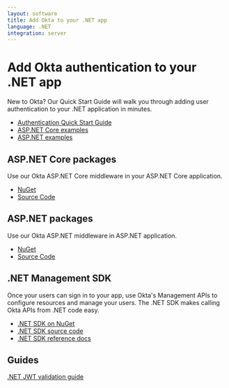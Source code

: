```yaml
---
layout: software
title: Add Okta to your .NET app
language: .NET
integration: server
---
```


# Add Okta authentication to your .NET app

New to Okta? Our Quick Start Guide will walk you through adding user authentication to your .NET application in minutes.

<ul class='code-list'>
  <li>
    <a href='/quickstart/#/okta-sign-in-page/dotnet/aspnetcore' class='code-button inverse' data-proofer-ignore>
      <span class='code-icon launch-16'></span><span>Authentication Quick Start Guide</span>
    </a>
  </li>
  <li>
    <a href='https://github.com/okta/samples-aspnetcore' class='code-button'>
      <span class='fa fa-github'></span><span>ASP.NET Core examples</span>
    </a>
  </li>
  <li>
    <a href='https://github.com/okta/samples-aspnet' class='code-button'>
      <span class='fa fa-github'></span><span>ASP.NET examples</span>
    </a>
  </li>
</ul>

## ASP.NET Core packages

Use our Okta ASP.NET Core middleware in your ASP.NET Core application.

<ul class='code-list'>
  <li>
    <span class='fa fa-archive'></span> <a href='https://www.nuget.org/packages/Okta.AspNetCore'>NuGet</a>
  </li>
  <li>
    <span class='fa fa-github'></span> <a href='https://github.com/okta/okta-aspnet'>Source Code</a>
  </li>
</ul>

## ASP.NET packages

Use our Okta ASP.NET middleware in ASP.NET application.

<ul class='code-list'>
  <li>
    <span class='fa fa-archive'></span> <a href='https://www.nuget.org/packages/Okta.AspNet'>NuGet</a>
  </li>
  <li>
    <span class='fa fa-github'></span> <a href='https://github.com/okta/okta-aspnet'>Source Code</a>
  </li>
</ul>


## .NET Management SDK

Once your users can sign in to your app, use Okta's Management APIs to configure resources and manage your users. The .NET SDK makes calling Okta APIs from .NET code easy.

<ul class='code-list'>
  <li>
    <span class='fa fa-archive'></span> <a href='https://www.nuget.org/packages/Okta.Sdk'>.NET SDK on NuGet</a>
  </li>
  <li>
    <span class='fa fa-github'></span> <a href='https://github.com/okta/okta-sdk-dotnet'>.NET SDK source code</a>
  </li>
  <li>
    <span class='code-icon expression-16'></span> <a href='https://developer.okta.com/okta-sdk-dotnet/'>.NET SDK reference docs</a>
  </li>
</ul>

## Guides

<p><a href='/code/dotnet/jwt-validation'>.NET JWT validation guide</a></p>
